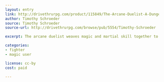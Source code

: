 ```yaml
---
layout: entry
link: http://drivethrurpg.com/product/115849/The-Arcane-Duelist-A-Dungeon-World-Playbook
author: Timothy Schroeder
source: Timothy Schroeder
source-url: http://drivethrurpg.com/browse/pub/5554/Timothy-Schroeder

excerpt: The arcane duelist weaves magic and martial skill together to form a style entirely his or her own. Acquire deadly new techniques, then combine them in new ways at a moment's inspiration to make the battlefield your canvas!

categories:
- fighter
- magic user

license: cc-by
cost: paid

---
```

